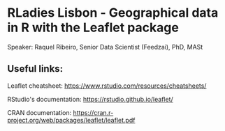 # RLadies Lisbon - Geographical data in R with the Leaflet package

Speaker: Raquel Ribeiro, Senior Data Scientist (Feedzai), PhD, MASt

## Useful links:

Leaflet cheatsheet: https://www.rstudio.com/resources/cheatsheets/

RStudio's documentation: https://rstudio.github.io/leaflet/

CRAN documentation: https://cran.r-project.org/web/packages/leaflet/leaflet.pdf
